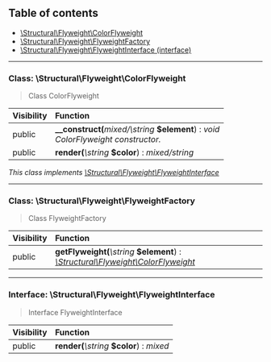 ## Table of contents

- [\Structural\Flyweight\ColorFlyweight](#class-structuralflyweightcolorflyweight)
- [\Structural\Flyweight\FlyweightFactory](#class-structuralflyweightflyweightfactory)
- [\Structural\Flyweight\FlyweightInterface (interface)](#interface-structuralflyweightflyweightinterface)

<hr />

### Class: \Structural\Flyweight\ColorFlyweight

> Class ColorFlyweight

| Visibility | Function |
|:-----------|:---------|
| public | <strong>__construct(</strong><em>mixed/\string</em> <strong>$element</strong>)</strong> : <em>void</em><br /><em>ColorFlyweight constructor.</em> |
| public | <strong>render(</strong><em>\string</em> <strong>$color</strong>)</strong> : <em>mixed/string</em> |

*This class implements [\Structural\Flyweight\FlyweightInterface](#interface-structuralflyweightflyweightinterface)*

<hr />

### Class: \Structural\Flyweight\FlyweightFactory

> Class FlyweightFactory

| Visibility | Function |
|:-----------|:---------|
| public | <strong>getFlyweight(</strong><em>\string</em> <strong>$element</strong>)</strong> : <em>[\Structural\Flyweight\ColorFlyweight](#class-structuralflyweightcolorflyweight)</em> |

<hr />

### Interface: \Structural\Flyweight\FlyweightInterface

> Interface FlyweightInterface

| Visibility | Function |
|:-----------|:---------|
| public | <strong>render(</strong><em>\string</em> <strong>$color</strong>)</strong> : <em>mixed</em> |


